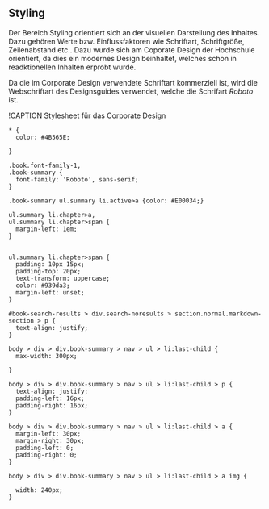 ## Styling

Der Bereich Styling orientiert sich an der visuellen Darstellung des Inhaltes. Dazu gehören Werte bzw. Einflussfaktoren wie Schriftart, Schriftgröße, Zeilenabstand etc.. Dazu wurde sich am Coporate Design der Hochschule orientiert, da dies ein modernes Design beinhaltet, welches schon in readktionellen Inhalten erprobt wurde.

Da die im Corporate Design verwendete Schriftart kommerziell ist, wird die Webschriftart des Designsguides verwendet, welche die Schrifart *Roboto* ist.





!CAPTION Stylesheet für das Corporate Design
```
* {
  color: #4B565E;

}

.book.font-family-1,
.book-summary {
  font-family: 'Roboto', sans-serif;
}

.book-summary ul.summary li.active>a {color: #E00034;}

ul.summary li.chapter>a,
ul.summary li.chapter>span {
  margin-left: 1em;
}


ul.summary li.chapter>span {
  padding: 10px 15px;
  padding-top: 20px;
  text-transform: uppercase;
  color: #939da3;
  margin-left: unset;
}

#book-search-results > div.search-noresults > section.normal.markdown-section > p {
  text-align: justify;
}

body > div > div.book-summary > nav > ul > li:last-child {
  max-width: 300px;

}

body > div > div.book-summary > nav > ul > li:last-child > p {
  text-align: justify;
  padding-left: 16px;
  padding-right: 16px;
}

body > div > div.book-summary > nav > ul > li:last-child > a {
  margin-left: 30px;
  margin-right: 30px;
  padding-left: 0;
  padding-right: 0;
}

body > div > div.book-summary > nav > ul > li:last-child > a img {

  width: 240px;
}
```